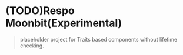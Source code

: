 # (TODO)Respo Moonbit(Experimental)

> placeholder project for Traits based components without lifetime checking.
